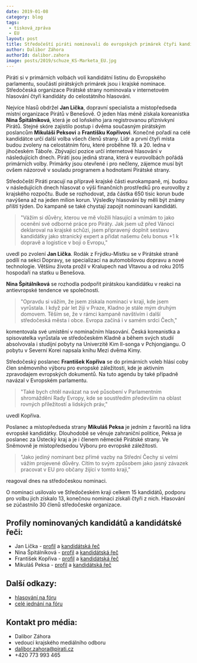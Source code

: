 ```yaml
---
date: 2019-01-08
category: blog
tags:
 - tisková_zpráva
 - EU
layout: post
title: Středočeští piráti nominovali do evropských primárek čtyři kandidáty
author: Dalibor Záhora
authorId: dalibor.zahora
image: posts/2019/schuze_KS-Marketa_EU.jpg
---
```

Piráti si v primárních volbách volí kandidátní listinu do Evropského parlamentu, součástí pirátských primárek jsou i krajské nominace. Středočeská organizace Pirátské strany nominovala v internetovém hlasování čtyři kandidáty do celostátního hlasování.

Nejvíce hlasů obdržel **Jan Lička**, dopravní specialista a místopředseda místní organizace Pirátů v Benešově. O jeden hlas méně získala koreanistka **Nina Špitálníková**, která je od loňského jara registrovanou příznivkyní Pirátů. Stejné skóre zajistilo postup i dvěma současným pirátským poslancům **Mikuláši Peksovi** a **Františku Kopřivovi**. Konečné pořadí na celé kandidátce určí další volba všech členů strany. Lídr a první čtyři místa budou zvoleny na celostátním fóru, které proběhne 19. a 20. ledna v jihočeském Táboře. Zbývající pozice určí internetové hlasování v následujících dnech. Piráti jsou jediná strana, která v eurovolbách pořádá primárních volby. Primárky jsou otevřené i pro nečleny, zájemce musí být ovšem názorově v souladu programem a hodnotami Pirátské strany.

Středočeští Piráti pracují na přípravě krajské části eurokampaně, mj. budou v následujících dnech hlasovat o výši finančních prostředků pro eurovolby z krajského rozpočtu. Bude se rozhodovat, zda částka 650 tisíc korun bude navýšena až na jeden milion korun. Výsledky hlasování by měli být známy příští týden. Do kampaně se také chystají zapojit nominovaní kandidáti.

> "Vážím si důvěry, kterou ve mě vložili hlasující a vnímám to jako ocenění své odborné práce pro Piráty. Jak jsem už před Vánoci deklaroval na krajské schůzi, jsem připravený doplnit sestavu kandidátky jako stranický expert a přidat našemu čelu bonus +1 k dopravě a logistice v boji o Evropu,"

uvedl po zvolení **Jan Lička**. Rodák z Frýdku-Místku se v Pirátské straně podílí na sekci Dopravy, se specializací na automobilovou dopravu a nové technologie. Většinu života prožil v Kralupech nad Vltavou a od roku 2015 hospodaří na statku u Benešova.

**Nina Špitálníková** se rozhodla podpořit pirátskou kandidátku v reakci na antievropské tendence ve společnosti.

> "Opravdu si vážím, že jsem získala nominaci v kraji, kde jsem vyrůstala. I když pár let žiji v Praze, Kladno je stále mým druhým domovem. Těším se, že v rámci kampaně navštívím i další středočeská města i obce. Evropa začíná i v samém srdci Čech,"

komentovala své umístění v nominačním hlasování. Česká koreanistka a spisovatelka vyrůstala ve středočeském Kladně a během svých studií absolvovala i studijní pobyty na Univerzitě Kim Il-songa v Pchjongjangu. O pobytu v Severní Korei napsala knihu Mezi dvěma Kimy.

Středočeský poslanec **František Kopřiva** se do primárních voleb hlásí coby člen sněmovního výboru pro evropské záležitosti, kde je aktivním zpravodajem evropských dokumentů. Na tuto agendu by také případně navázal v Evropském parlamentu.

> "Také bych chtěl navázat na své působení v Parlamentním shromáždění Rady Evropy, kde se soustředím především na oblast rovných příležitostí a lidských práv,"

uvedl Kopřiva.

Poslanec a místopředseda strany **Mikuláš Peksa** je jedním z favoritů na lídra evropské kandidátky. Dlouhodobě se věnuje zahraniční politice, Peksa je poslanec za Ústecký kraj a je i členem německé Pirátské strany. Ve Sněmovně je místopředsedou Výboru pro evropské záležitosti.

> "Jako jediný nominant bez přímé vazby na Střední Čechy si velmi vážím projevené důvěry. Cítím to svým způsobem jako jasný závazek pracovat v EU pro občany žijící v tomto kraji,"

reagoval dnes na středočeskou nominaci.

O nominaci usilovalo ve Středočeském kraji celkem 15 kandidátů, podporu pro volbu jich získalo 13, konečnou  nominaci získali čtyři z nich. Hlasování se zúčastnilo 30 členů středočeské organizace.

## Profily nominovaných kandidátů a kandidátské řeči:

* Jan Lička - [profil](https://wiki.pirati.cz/lide/jan_licka) a [kandidátská řeč](https://forum.pirati.cz/viewtopic.php?p=592652#p592652)
* Nina Špitálníková - [profil](https://cs.wikipedia.org/wiki/Nina_%C5%A0pit%C3%A1ln%C3%ADkov%C3%A1) a [kandidátská řeč](https://forum.pirati.cz/viewtopic.php?p=592609#p592609)
* František Kopřiva - [profil](https://pirati.cz/lide/frantisek_kopriva) a [kandidátská řeč](https://forum.pirati.cz/viewtopic.php?p=594455#p594455)
* Mikuláš Peksa - [profil](https://www.pirati.cz/lide/mikulas-peksa/) a [kandidátská řeč](https://forum.pirati.cz/viewtopic.php?p=593285#p593285)

## Další odkazy:

* [hlasování na fóru](https://forum.pirati.cz/viewtopic.php?p=597818#p597818)
* [celé jednání na fóru](https://forum.pirati.cz/viewtopic.php?p=592480#p592480)

## Kontakt pro média:

* Dalibor Záhora
* vedoucí krajského mediálního odboru
* dalibor.zahora@pirati.cz
* +420 773 993 465

